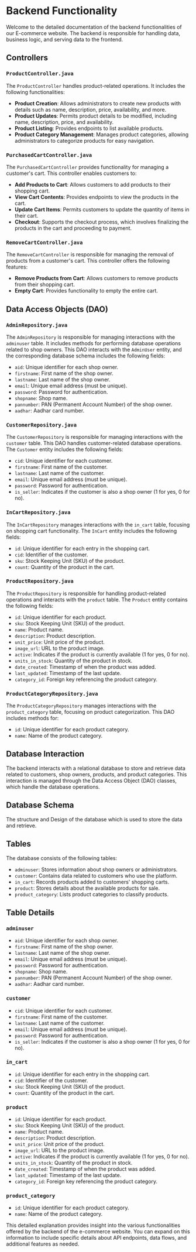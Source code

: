 # Backend Functionality

Welcome to the detailed documentation of the backend functionalities of our E-commerce website. The backend is responsible for handling data, business logic, and serving data to the frontend.

## Controllers

### `ProductController.java`

The `ProductController` handles product-related operations. It includes the following functionalities:

- **Product Creation**: Allows administrators to create new products with details such as name, description, price, availability, and more.
- **Product Updates**: Permits product details to be modified, including name, description, price, and availability.
- **Product Listing**: Provides endpoints to list available products.
- **Product Category Management**: Manages product categories, allowing administrators to categorize products for easy navigation.

### `PurchasedCartController.java`

The `PurchasedCartController` provides functionality for managing a customer's cart. This controller enables customers to:

- **Add Products to Cart**: Allows customers to add products to their shopping cart.
- **View Cart Contents**: Provides endpoints to view the products in the cart.
- **Update Cart Items**: Permits customers to update the quantity of items in their cart.
- **Checkout**: Supports the checkout process, which involves finalizing the products in the cart and proceeding to payment.

### `RemoveCartController.java`

The `RemoveCartController` is responsible for managing the removal of products from a customer's cart. This controller offers the following features:

- **Remove Products from Cart**: Allows customers to remove products from their shopping cart.
- **Empty Cart**: Provides functionality to empty the entire cart.

## Data Access Objects (DAO)

### `AdminRepository.java`

The `AdminRepository` is responsible for managing interactions with the `adminuser` table. It includes methods for performing database operations related to shop owners. This DAO interacts with the `AdminUser` entity, and the corresponding database schema includes the following fields:

- `aid`: Unique identifier for each shop owner.
- `firstname`: First name of the shop owner.
- `lastname`: Last name of the shop owner.
- `email`: Unique email address (must be unique).
- `password`: Password for authentication.
- `shopname`: Shop name.
- `pannumber`: PAN (Permanent Account Number) of the shop owner.
- `aadhar`: Aadhar card number.

### `CustomerRepository.java`

The `CustomerRepository` is responsible for managing interactions with the `customer` table. This DAO handles customer-related database operations. The `Customer` entity includes the following fields:

- `cid`: Unique identifier for each customer.
- `firstname`: First name of the customer.
- `lastname`: Last name of the customer.
- `email`: Unique email address (must be unique).
- `password`: Password for authentication.
- `is_seller`: Indicates if the customer is also a shop owner (1 for yes, 0 for no).

### `InCartRepository.java`

The `InCartRepository` manages interactions with the `in_cart` table, focusing on shopping cart functionality. The `InCart` entity includes the following fields:

- `id`: Unique identifier for each entry in the shopping cart.
- `cid`: Identifier of the customer.
- `sku`: Stock Keeping Unit (SKU) of the product.
- `count`: Quantity of the product in the cart.

### `ProductRepository.java`

The `ProductRepository` is responsible for handling product-related operations and interacts with the `product` table. The `Product` entity contains the following fields:

- `id`: Unique identifier for each product.
- `sku`: Stock Keeping Unit (SKU) of the product.
- `name`: Product name.
- `description`: Product description.
- `unit_price`: Unit price of the product.
- `image_url`: URL to the product image.
- `active`: Indicates if the product is currently available (1 for yes, 0 for no).
- `units_in_stock`: Quantity of the product in stock.
- `date_created`: Timestamp of when the product was added.
- `last_updated`: Timestamp of the last update.
- `category_id`: Foreign key referencing the product category.

### `ProductCategoryRepository.java`

The `ProductCategoryRepository` manages interactions with the `product_category` table, focusing on product categorization. This DAO includes methods for:

- `id`: Unique identifier for each product category.
- `name`: Name of the product category.

## Database Interaction

The backend interacts with a relational database to store and retrieve data related to customers, shop owners, products, and product categories. This interaction is managed through the Data Access Object (DAO) classes, which handle the database operations.

## Database Schema
The structure and Design of the database which is used to store the data and retrieve.
## Tables

The database consists of the following tables:

- `adminuser`: Stores information about shop owners or administrators.
- `customer`: Contains data related to customers who use the platform.
- `in_cart`: Records products added to customers' shopping carts.
- `product`: Stores details about the available products for sale.
- `product_category`: Lists product categories to classify products.

## Table Details

### `adminuser`

- `aid`: Unique identifier for each shop owner.
- `firstname`: First name of the shop owner.
- `lastname`: Last name of the shop owner.
- `email`: Unique email address (must be unique).
- `password`: Password for authentication.
- `shopname`: Shop name.
- `pannumber`: PAN (Permanent Account Number) of the shop owner.
- `aadhar`: Aadhar card number.

### `customer`

- `cid`: Unique identifier for each customer.
- `firstname`: First name of the customer.
- `lastname`: Last name of the customer.
- `email`: Unique email address (must be unique).
- `password`: Password for authentication.
- `is_seller`: Indicates if the customer is also a shop owner (1 for yes, 0 for no).

### `in_cart`

- `id`: Unique identifier for each entry in the shopping cart.
- `cid`: Identifier of the customer.
- `sku`: Stock Keeping Unit (SKU) of the product.
- `count`: Quantity of the product in the cart.

### `product`

- `id`: Unique identifier for each product.
- `sku`: Stock Keeping Unit (SKU) of the product.
- `name`: Product name.
- `description`: Product description.
- `unit_price`: Unit price of the product.
- `image_url`: URL to the product image.
- `active`: Indicates if the product is currently available (1 for yes, 0 for no).
- `units_in_stock`: Quantity of the product in stock.
- `date_created`: Timestamp of when the product was added.
- `last_updated`: Timestamp of the last update.
- `category_id`: Foreign key referencing the product category.

### `product_category`

- `id`: Unique identifier for each product category.
- `name`: Name of the product category.

This detailed explanation provides insight into the various functionalities offered by the backend of the e-commerce website. You can expand on this information to include specific details about API endpoints, data flows, and additional features as needed.
